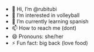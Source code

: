 - 👋 Hi, I’m @rubitubi
- 👀 I’m interested in volleyball
- 🌱 I’m currently learning spanish
- 📫 How to reach me (dont)
- 😄 Pronouns: she/her
- ⚡ Fun fact: big back (love food)

<!---
rubitubi/rubitubi is a ✨ special ✨ repository because its `README.md` (this file) appears on your GitHub profile.
You can click the Preview link to take a look at your changes.
--->
